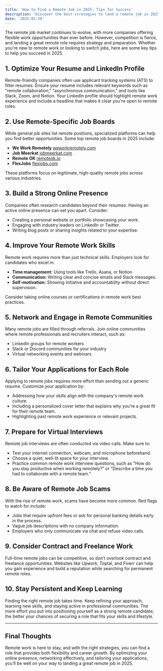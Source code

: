 ```yaml
---
title: 'How to Find a Remote Job in 2025: Tips for Success'
description: 'Discover the best strategies to land a remote job in 2025! From top job boards to in-demand skills, this guide will help you secure your dream remote role'
date: '2025-01-29'
---
```


The remote job market continues to evolve, with more companies offering flexible work opportunities than ever before. However, competition is fierce, and landing a great remote role requires strategy and preparation. Whether you're new to remote work or looking to switch jobs, here are some key tips to help you succeed in 2025.

## 1. Optimize Your Resume and LinkedIn Profile

Remote-friendly companies often use applicant tracking systems (ATS) to filter resumes. Ensure your resume includes relevant keywords such as "remote collaboration," "asynchronous communication," and tools like Slack, Zoom, and Notion. Your LinkedIn profile should highlight remote work experience and include a headline that makes it clear you're open to remote roles.

## 2. Use Remote-Specific Job Boards

While general job sites list remote positions, specialized platforms can help you find better opportunities. Some top remote job boards in 2025 include:

- **We Work Remotely** [weworkremotely.com](https://weworkremotely.com)
- **Job Meerkat** [jobmeerkat.com](https://jobmeerkat.com)
- **Remote OK** [remoteok.io](https://remoteok.io)
- **FlexJobs** [flexjobs.com](https://flexjobs.com)

These platforms focus on legitimate, high-quality remote jobs across various industries.

## 3. Build a Strong Online Presence

Companies often research candidates beyond their resumes. Having an active online presence can set you apart. Consider:

- Creating a personal website or portfolio showcasing your work.
- Engaging with industry leaders on LinkedIn or Twitter.
- Writing blog posts or sharing insights related to your expertise.

## 4. Improve Your Remote Work Skills

Remote work requires more than just technical skills. Employers look for candidates who excel in:

- **Time management:** Using tools like Trello, Asana, or Notion.
- **Communication:** Writing clear and concise emails and Slack messages.
- **Self-motivation:** Showing initiative and accountability without direct supervision.

Consider taking online courses or certifications in remote work best practices.

## 5. Network and Engage in Remote Communities

Many remote jobs are filled through referrals. Join online communities where remote professionals and recruiters interact, such as:

- LinkedIn groups for remote workers
- Slack or Discord communities for your industry
- Virtual networking events and webinars

## 6. Tailor Your Applications for Each Role

Applying to remote jobs requires more effort than sending out a generic resume. Customize your application by:

- Addressing how your skills align with the company's remote work culture.
- Including a personalized cover letter that explains why you’re a great fit for their remote team.
- Highlighting past remote work experience or relevant projects.

## 7. Prepare for Virtual Interviews

Remote job interviews are often conducted via video calls. Make sure to:

- Test your internet connection, webcam, and microphone beforehand.
- Choose a quiet, well-lit space for your interview.
- Practice common remote work interview questions, such as "How do you stay productive when working remotely?" or "Describe a time you had to collaborate with a remote team."

## 8. Be Aware of Remote Job Scams

With the rise of remote work, scams have become more common. Red flags to watch for include:

- Jobs that require upfront fees or ask for personal banking details early in the process.
- Vague job descriptions with no company information.
- Employers who only communicate via chat and refuse video calls.

## 9. Consider Contract and Freelance Work

Full-time remote jobs can be competitive, so don’t overlook contract and freelance opportunities. Websites like Upwork, Toptal, and Fiverr can help you gain experience and build a reputation while searching for permanent remote roles.

## 10. Stay Persistent and Keep Learning

Finding the right remote job takes time. Keep refining your approach, learning new skills, and staying active in professional communities. The more effort you put into positioning yourself as a strong remote candidate, the better your chances of securing a role that fits your skills and lifestyle.

---

## Final Thoughts

Remote work is here to stay, and with the right strategies, you can find a role that provides both flexibility and career growth. By optimizing your online presence, networking effectively, and tailoring your applications, you’ll be well on your way to landing a great remote job in 2025.
